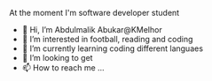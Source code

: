 At the moment I'm software developer student

- 👋 Hi, I’m Abdulmalik Abukar@KMelhor
- 👀 I’m interested in football, reading and coding
- 🌱 I’m currently learning coding different languaes
- 💞️ I’m looking to get 
- 📫 How to reach me ...

<!---
KMelhor/KMelhor is a ✨ special ✨ repository because its `README.md` (this file) appears on your GitHub profile.
You can click the Preview link to take a look at your changes.
--->
